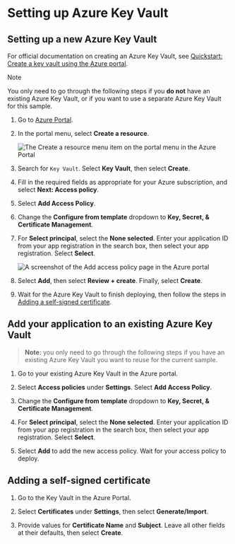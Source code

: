 # Setting up Azure Key Vault

## Setting up a new Azure Key Vault

For official documentation on creating an Azure Key Vault, see [Quickstart: Create a key vault using the Azure portal](https://learn.microsoft.com/azure/key-vault/general/quick-create-portal).

> [!NOTE]
> You only need to go through the following steps if you **do not** have an existing Azure Key Vault, or if you want to use a separate Azure Key Vault for this sample.

1. Go to [Azure Portal](https://portal.azure.com/).

1. In the portal menu, select **Create a resource**.

    ![The Create a resource menu item on the portal menu in the Azure Portal](images/create-a-resource.png)

1. Search for `Key Vault`. Select **Key Vault**, then select **Create**.

1. Fill in the required fields as appropriate for your Azure subscription, and select **Next: Access policy**.

1. Select **Add Access Policy**.

1. Change the **Configure from template** dropdown to **Key, Secret, & Certificate Management**.

1. For **Select principal**, select the **None selected**. Enter your application ID from your app registration in the search box, then select your app registration. Select **Select**.

    ![A screenshot of the Add access policy page in the Azure portal](images/add-access-policy.png)

1. Select **Add**, then select **Review + create**. Finally, select **Create**.

1. Wait for the Azure Key Vault to finish deploying, then follow the steps in [Adding a self-signed certificate](#adding-a-self-signed-certificate).

## Add your application to an existing Azure Key Vault

> **Note:** you only need to go through the following steps if you have an existing Azure Key Vault you want to reuse for the current sample.

1. Go to your existing Azure Key Vault in the Azure portal.

1. Select **Access policies** under **Settings**. Select **Add Access Policy**.

1. Change the **Configure from template** dropdown to **Key, Secret, & Certificate Management**.

1. For **Select principal**, select the **None selected**. Enter your application ID from your app registration in the search box, then select your app registration. Select **Select**.

1. Select **Add** to add the new access policy. Wait for your access policy to deploy.

## Adding a self-signed certificate

1. Go to the Key Vault in the Azure Portal.

1. Select **Certificates** under **Settings**, then select **Generate/Import**.

1. Provide values for **Certificate Name** and **Subject**. Leave all other fields at their defaults, then select **Create**.

